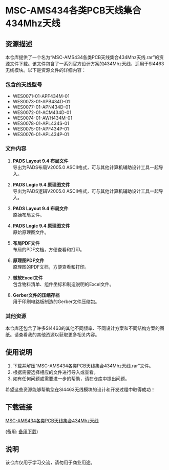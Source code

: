 # MSC-AMS434各类PCB天线集合434Mhz天线

## 资源描述

本仓库提供了一个名为“MSC-AMS434各类PCB天线集合434Mhz天线.rar”的资源文件下载。该文件包含了一系列官方设计方案的434Mhz天线，适用于SI4463无线模块。以下是资源文件的详细内容：

### 包含的天线型号
- WES0071-01-APF434M-01
- WES0073-01-APB434D-01
- WES0077-01-APN434D-01
- WES0072-01-ACM434D-01
- WES0074-01-AWH434M-01
- WES0078-01-APL434S-01
- WES0075-01-APF434P-01
- WES0076-01-APL434P-01

### 文件内容
1. **PADS Layout 9.4 布局文件**  
   导出为PADS布局V2005.0 ASCII格式，可与其他计算机辅助设计工具一起导入。

2. **PADS Logic 9.4 原理图文件**  
   导出为PADS逻辑V2005.0 ASCII格式，可与其他计算机辅助设计工具一起导入。

3. **PADS Layout 9.4 布局文件**  
   原始布局文件。

4. **PADS Logic 9.4 原理图文件**  
   原始原理图文件。

5. **布局PDF文件**  
   布局的PDF文档，方便查看和打印。

6. **原理图PDF文件**  
   原理图的PDF文档，方便查看和打印。

7. **微软Excel文件**  
   包含物料清单、组件坐标和制造说明的Excel文件。

8. **Gerber文件的压缩存档**  
   用于印刷电路板制造的Gerber文件压缩包。

### 其他资源
本仓库还包含了许多SI4463的其他不同频率、不同设计方案和不同结构方案的图纸。请查看我的其他资源以获取更多相关内容。

## 使用说明
1. 下载并解压“MSC-AMS434各类PCB天线集合434Mhz天线.rar”文件。
2. 根据需要选择相应的文件进行导入或查看。
3. 如有任何问题或需要进一步的帮助，请在仓库中提出问题。

希望这些资源能够帮助您在SI4463无线模块的设计和开发过程中取得成功！

## 下载链接
[MSC-AMS434各类PCB天线集合434Mhz天线](https://pan.quark.cn/s/84ac02f658a3) 

(备用: [备用下载](https://pan.baidu.com/s/1oLADlWVB-5ilmAoUasrXMA?pwd=pwy3))

## 说明

该仓库仅用于学习交流，请勿用于商业用途。
